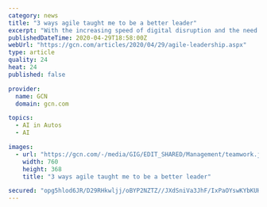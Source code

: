 ```yaml
---
category: news
title: "3 ways agile taught me to be a better leader"
excerpt: "With the increasing speed of digital disruption and the need for affordability and efficiencies, we must embody agile principles to cultivate dynamic, engaged, innovative, transparent and collaborative leaders at all levels of government."
publishedDateTime: 2020-04-29T18:58:00Z
webUrl: "https://gcn.com/articles/2020/04/29/agile-leadership.aspx"
type: article
quality: 24
heat: 24
published: false

provider:
  name: GCN
  domain: gcn.com

topics:
  - AI in Autos
  - AI

images:
  - url: "https://gcn.com/-/media/GIG/EDIT_SHARED/Management/teamwork.jpg"
    width: 760
    height: 368
    title: "3 ways agile taught me to be a better leader"

secured: "opg5hlod6JR/D29RHkwljj/oBYP2NZTZ//JXdSniVa3JhF/IxPaOYswKYbKUHGmBHFHfwDxJOqavUi1cb2PP+gljas61hqezx5f1tPBBwHtX3elzbkdT6GeJm8MklPR5unWfiBOfk6cfzl693wO3rLEUBOHFC7jyAQIiBpxT3xLNPdWiAVHvuiPv2zBHQTo+KMw/QIl9hufBQOEbDBt09cT8YVUgu5X+2HTJZOJAmOqbmdy9Br2RCdp7NcySbK61pe0ftf6ONttKfzrIiYBEenFnfhAP0PihmQwrN+5oCFAGfbLbPgC0LrBZ3LqzIPBM9ai4162A2LhWPe7vtvs7T1y2QvMKFE5dIzjNA5H/5YFyJSa7yLjAC0g3kS3cEtogOcMnPcKuBQd12bj6qqy3Q32llmY3d/NwJ9mIpqMUiVJ1OnfVewhK+k7vygkai0zPg/I0u53RNBYdYvam5scSQvSl6OsLRzFmrSWSwK7dzKg=;/5ooMTZXpyu479bqvwTxNg=="
---
```


